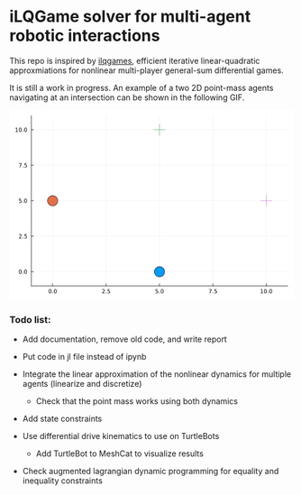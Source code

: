# iLQGame solver for multi-agent robotic interactions

This repo is inspired by [ilqgames](https://arxiv.org/abs/1909.04694), efficient iterative linear-quadratic approxmiations for nonlinear multi-player general-sum differential games. 

It is still a work in progress. An example of a two 2D point-mass agents navigating at an intersection can be shown in the following GIF. 

![Alt Text](two_agent.gif)

### Todo list:

- Add documentation, remove old code, and write report

- Put code in jl file instead of ipynb 

- Integrate the linear approximation of the nonlinear dynamics for multiple agents (linearize and discretize)
    - Check that the point mass works using both dynamics

- Add state constraints

- Use differential drive kinematics to use on TurtleBots
    - Add TurtleBot to MeshCat to visualize results

- Check augmented lagrangian dynamic programming for equality and inequality constraints

